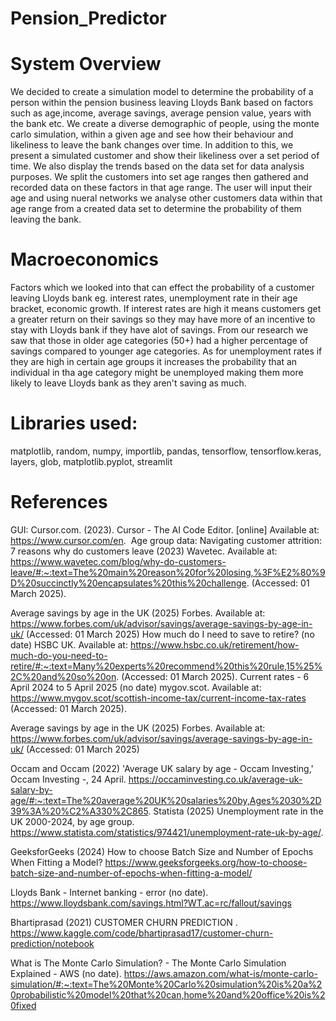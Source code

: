 # Pension_Predictor
# System Overview
We decided to create a simulation model to determine the probability of a person within the pension business leaving Lloyds Bank based on factors such as age,income, average savings, average pension value, years with the bank etc. We create a diverse demographic of people, using the monte carlo simulation, within a given age and see how their behaviour and likeliness to leave the bank changes over time. In addition to this, we present a simulated customer and show their likeliness over a set period of time. We also display the trends based on the data set for data analysis purposes. We split the customers into set age ranges then gathered and recorded data on these factors in that age range. The user will input their age and using nueral networks we analyse other customers data within that age range from a created data set to determine the probability of them leaving the bank.

# Macroeconomics
Factors which we looked into that can effect the probability of a customer leaving Lloyds bank eg. interest rates, unemployment rate in their age bracket, economic growth. If interest rates are high it means customers get a greater return on their savings so they may have more of an incentive to stay with Lloyds bank if they have alot of savings. From our research we saw that those in older age categories (50+) had a higher percentage of savings compared to younger age categories. As for unemployment rates if they are high in certain age groups it increases the probability that an individual in tha age category might be unemployed making them more likely to leave Lloyds bank as they aren't saving as much.


# Libraries used:
matplotlib,
random,
numpy,
importlib,
pandas,
tensorflow,
tensorflow.keras, 
layers,
glob,
matplotlib.pyplot,
streamlit

# References
GUI: Cursor.com. (2023). Cursor - The AI Code Editor. [online] Available at: https://www.cursor.com/en.
‌
Age group data: 
Navigating customer attrition: 7 reasons why do customers leave (2023) Wavetec.
Available at: https://www.wavetec.com/blog/why-do-customers-leave/#:~:text=The%20main%20reason%20for%20losing,%3F%E2%80%9D%20succinctly%20encapsulates%20this%20challenge. (Accessed: 01 March 2025). 

Average savings by age in the UK (2025) Forbes.
Available at:
https://www.forbes.com/uk/advisor/savings/average-savings-by-age-in-uk/ (Accessed: 01 March 2025)
How much do I need to save to retire? (no date) HSBC UK.
Available at: https://www.hsbc.co.uk/retirement/how-much-do-you-need-to-retire/#:~:text=Many%20experts%20recommend%20this%20rule,15%25%2C%20and%20so%20on.
(Accessed: 01 March 2025). 
Current rates - 6 April 2024 to 5 April 2025 (no date) mygov.scot.
Available at:
https://www.mygov.scot/scottish-income-tax/current-income-tax-rates (Accessed: 01 March 2025).

Average savings by age in the UK (2025) Forbes.
Available at:
https://www.forbes.com/uk/advisor/savings/average-savings-by-age-in-uk/ (Accessed: 01 March 2025) 



Occam and Occam (2022) 'Average UK salary by age - Occam Investing,' Occam Investing -, 24 April. https://occaminvesting.co.uk/average-uk-salary-by-age/#:~:text=The%20average%20UK%20salaries%20by,Ages%2030%2D39%3A%20%C2%A330%2C865.
Statista (2025) Unemployment rate in the UK 2000-2024, by age group. https://www.statista.com/statistics/974421/unemployment-rate-uk-by-age/.

GeeksforGeeks (2024) How to choose Batch Size and Number of Epochs When Fitting a Model? https://www.geeksforgeeks.org/how-to-choose-batch-size-and-number-of-epochs-when-fitting-a-model/

Lloyds Bank - Internet banking - error (no date). https://www.lloydsbank.com/savings.html?WT.ac=rc/fallout/savings

Bhartiprasad (2021) CUSTOMER CHURN PREDICTION . https://www.kaggle.com/code/bhartiprasad17/customer-churn-prediction/notebook

What is The Monte Carlo Simulation? - The Monte Carlo Simulation Explained - AWS (no date). https://aws.amazon.com/what-is/monte-carlo-simulation/#:~:text=The%20Monte%20Carlo%20simulation%20is%20a%20probabilistic%20model%20that%20can,home%20and%20office%20is%20fixed

